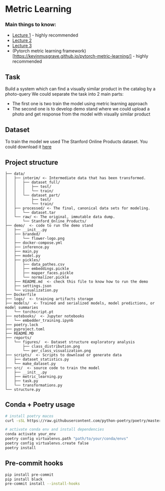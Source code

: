 # Metric Learning

###  Main things to know:  
- [Lecture 1](https://www.youtube.com/watch?v=aU9yEwgrJ54) - highly recommended
- [Lecture 2](https://www.youtube.com/watch?v=bvcC4hXaIJY)
- [Lecture 3](https://www.youtube.com/watch?v=mr9njs6dess)
- (Pytorch metric learning framework)[https://kevinmusgrave.github.io/pytorch-metric-learning/] - highly recommended

## Task
Build a system which can find a visually similar product in the catalog by a photo-query
We could separate the task into 2 main parts:
- The first one is two train the model using metric learning approach
- The second one is to develop demo stand where we could upload a photo and get response from the model with visually similar product

## Dataset
To train the model we used The Stanford Online Products dataset. You could download it [here](ftp://cs.stanford.edu/cs/cvgl/Stanford_Online_Products.zip)

## Project structure
```log
├── data/
│   ├── interim/ <- Intermediate data that has been transformed.
│   │   ├── dataset_full/
│   │   │   ├── test/
│   │   │   └── train/
│   │   └── dataset_part/
│   │       ├── test/
│   │       └── train/
│   ├── processed/ <- The final, canonical data sets for modeling.
│   │   └── dataset.tar
│   └── raw/ <- The original, immutable data dump.
│       └── Stanford_Online_Products/
├── demo/  <- code to run the demo stand
│   ├── __init__.py
│   ├── branded/
│   │   └── flower-logo.png
│   ├── docker-compose.yml
│   ├── inference.py
│   ├── main.py
│   ├── model.py
│   ├── pickles/
│   │   ├── data_pathes.csv
│   │   ├── embeddings.pickle
│   │   ├── mapper_faces.pickle
│   │   └── normalizer.pickle
│   ├── README.md  <- check this file to know how to run the demo
│   ├── settings.json
│   └── visualization.py
├── Dockerfile
├── logs/  <- training artifacts storage
├── models/  <- Trained and serialized models, model predictions, or model summaries
│   └── torchscript.pt
├── notebooks/  <- Jupyter notebooks
│   └── embedder_training.ipynb
├── poetry.lock
├── pyproject.toml
├── README.MD
├── reports/
│   └── figures/  <- Dataset structure exploratory analysis
│       ├── class_distribution.png
│       └── per_class_visualization.png
├── scripts/  <- Scripts to download or generate data
│   ├── dataset_statistics.py
│   └── make_dataset.py
├── src/  <- source code to train the model
│   ├── __init__.py
│   ├── metric_learning.py
│   ├── task.py
│   └── transformations.py
└── structure.py
```

## Conda + Poetry usage
```bash
# install poetry macos
curl -sSL https://raw.githubusercontent.com/python-poetry/poetry/master/get-poetry.py | python -

# activate conda env and install dependencies
conda activate your_env
poetry config virtualenvs.path "path/to/your/conda/envs"
poetry config virtualenvs.create false
poetry install
```

## Pre-commit hooks
```bash
pip install pre-commit
pip install black
pre-commit install --install-hooks
```
